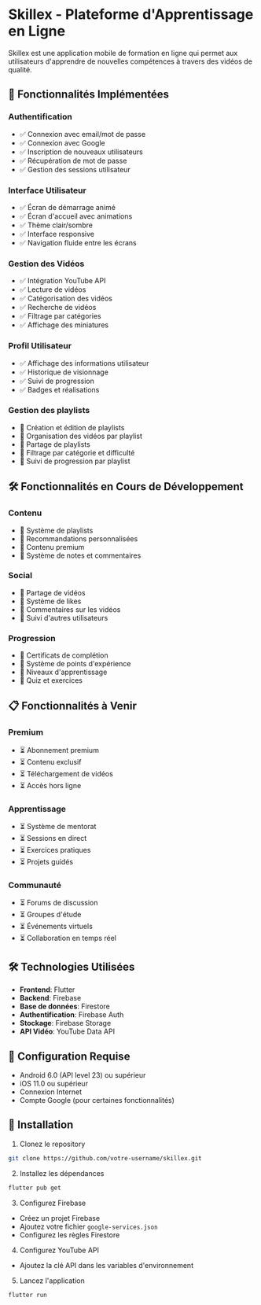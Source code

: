 # Skillex - Plateforme d'Apprentissage en Ligne

Skillex est une application mobile de formation en ligne qui permet aux utilisateurs d'apprendre de nouvelles compétences à travers des vidéos de qualité.

## 🚀 Fonctionnalités Implémentées

### Authentification

- ✅ Connexion avec email/mot de passe
- ✅ Connexion avec Google
- ✅ Inscription de nouveaux utilisateurs
- ✅ Récupération de mot de passe
- ✅ Gestion des sessions utilisateur

### Interface Utilisateur

- ✅ Écran de démarrage animé
- ✅ Écran d'accueil avec animations
- ✅ Thème clair/sombre
- ✅ Interface responsive
- ✅ Navigation fluide entre les écrans

### Gestion des Vidéos

- ✅ Intégration YouTube API
- ✅ Lecture de vidéos
- ✅ Catégorisation des vidéos
- ✅ Recherche de vidéos
- ✅ Filtrage par catégories
- ✅ Affichage des miniatures

### Profil Utilisateur

- ✅ Affichage des informations utilisateur
- ✅ Historique de visionnage
- ✅ Suivi de progression
- ✅ Badges et réalisations

### Gestion des playlists

- 🔄 Création et édition de playlists
- 🔄 Organisation des vidéos par playlist
- 🔄 Partage de playlists
- 🔄 Filtrage par catégorie et difficulté
- 🔄 Suivi de progression par playlist

## 🛠️ Fonctionnalités en Cours de Développement

### Contenu

- 🔄 Système de playlists
- 🔄 Recommandations personnalisées
- 🔄 Contenu premium
- 🔄 Système de notes et commentaires

### Social

- 🔄 Partage de vidéos
- 🔄 Système de likes
- 🔄 Commentaires sur les vidéos
- 🔄 Suivi d'autres utilisateurs

### Progression

- 🔄 Certificats de complétion
- 🔄 Système de points d'expérience
- 🔄 Niveaux d'apprentissage
- 🔄 Quiz et exercices

## 📋 Fonctionnalités à Venir

### Premium

- ⏳ Abonnement premium
- ⏳ Contenu exclusif
- ⏳ Téléchargement de vidéos
- ⏳ Accès hors ligne

### Apprentissage

- ⏳ Système de mentorat
- ⏳ Sessions en direct
- ⏳ Exercices pratiques
- ⏳ Projets guidés

### Communauté

- ⏳ Forums de discussion
- ⏳ Groupes d'étude
- ⏳ Événements virtuels
- ⏳ Collaboration en temps réel

## 🛠️ Technologies Utilisées

- **Frontend**: Flutter
- **Backend**: Firebase
- **Base de données**: Firestore
- **Authentification**: Firebase Auth
- **Stockage**: Firebase Storage
- **API Vidéo**: YouTube Data API

## 📱 Configuration Requise

- Android 6.0 (API level 23) ou supérieur
- iOS 11.0 ou supérieur
- Connexion Internet
- Compte Google (pour certaines fonctionnalités)

## 🔧 Installation

1. Clonez le repository

```bash
git clone https://github.com/votre-username/skillex.git
```

2. Installez les dépendances

```bash
flutter pub get
```

3. Configurez Firebase

- Créez un projet Firebase
- Ajoutez votre fichier `google-services.json`
- Configurez les règles Firestore

4. Configurez YouTube API

- Ajoutez la clé API dans les variables d'environnement

5. Lancez l'application

```bash
flutter run
```
